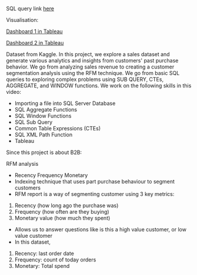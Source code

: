 SQL query link [here](https://github.com/wasifmkhan/SQL-BI-Tableau-Projects/blob/main/SQL-Tableau-RFM_Analysis/SQL-Query)

Visualisation:

[Dashboard 1 in Tableau](https://public.tableau.com/app/profile/wasif.khan/viz/temp_16764423395800/SalesDash2)

[Dashboard 2 in Tableau](https://public.tableau.com/app/profile/wasif.khan/viz/2SQL-Tableau-SalesDashboardProject/SalesDashboard)

Dataset from Kaggle.
In this project, we explore a sales dataset and generate various analytics and insights from customers' past purchase behavior. 
We go from analyzing sales revenue to creating a customer segmentation analysis using the RFM technique. We go from basic SQL queries to exploring complex problems using SUB QUERY, CTEs, AGGREGATE, and WINDOW functions. We work on the following skills in this video:
- Importing a file into SQL Server Database
- SQL Aggregate Functions
- SQL Window Functions
- SQL Sub Query
- Common Table Expressions (CTEs)
- SQL XML Path Function
- Tableau


Since this project is about B2B:

RFM analysis
-	Recency Frequency Monetary
-	Indexing technique that uses part purchase behaviour to segment customers
-	RFM report is a way of segmenting customer using 3 key metrics:
  1. Recency (how long ago the purchase was)
  2. Frequency (how often are they buying)
  3. Monetary value (how much they spent)
-	Allows us to answer questions like is this a high value customer, or low value customer
-	In this dataset,
  1. Recency: last order date
  2. Frequency: count of today orders
  3. Monetary: Total spend 
